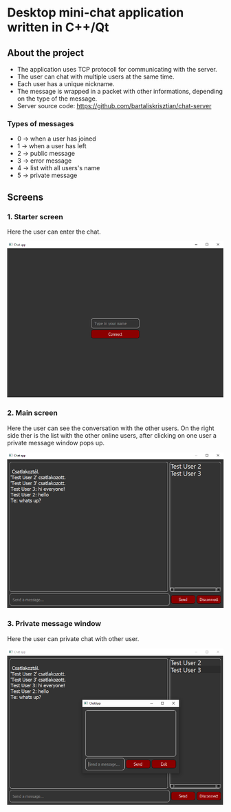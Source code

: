 # Desktop mini-chat application written in C++/Qt

## About the project

* The application uses TCP protocoll for communicating with the server.
* The user can chat with multiple users at the same time.
* Each user has a unique nickname.
* The message is wrapped in a packet with other informations, depending on the type of the message.
* Server source code: https://github.com/bartaliskrisztian/chat-server

### Types of messages

* 0 -> when a user has joined
* 1 -> when a user has left
* 2 -> public message
* 3 -> error message
* 4 -> list with all users's name
* 5 -> private message

## Screens

### 1. Starter screen

Here the user can enter the chat.

<img src="readme_images/starter.png" alt="starter" />

### 2. Main screen

Here the user can see the conversation with the other users.
On the right side ther is the list with the other online users, after clicking on one user a private message window pops up.

<img src="readme_images/main.png" alt="main" />

### 3. Private message window

Here the user can private chat with other user.

<img src="readme_images/private.png" alt="private" />



